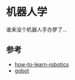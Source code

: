# 机器人学

谁来没个机器人手办梦了...

## 参考

- [how-to-learn-robotics](https://github.com/qqfly/how-to-learn-robotics)
- [gobot](https://github.com/hybridgroup/gobot)

